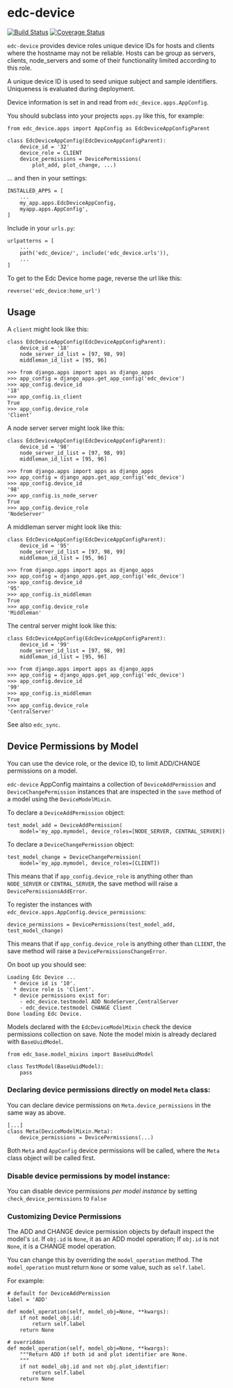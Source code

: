 # edc-device
[![Build Status](https://app.travis-ci.com/samKenpachi011/edc-device.svg?branch=develop)](https://app.travis-ci.com/samKenpachi011/edc-device)
[![Coverage Status](https://coveralls.io/repos/github/samKenpachi011/edc-device/badge.svg?branch=develop)](https://coveralls.io/github/samKenpachi011/edc-device?branch=develop)

`edc-device` provides device roles unique device IDs for hosts and clients where the hostname may not be reliable. Hosts can be group as servers, clients, node_servers and some of their functionality limited according to this role.

A unique device ID is used to seed unique subject and sample identifiers. Uniqueness is evaluated during deployment.

Device information is set in and read from `edc_device.apps.AppConfig`.

You should subclass into your projects `apps.py` like this, for example:

    from edc_device.apps import AppConfig as EdcDeviceAppConfigParent

    class EdcDeviceAppConfig(EdcDeviceAppConfigParent):
        device_id = '32'
        device_role = CLIENT
        device_permissions = DevicePermissions(
            plot_add, plot_change, ...)

... and then in your settings:

    INSTALLED_APPS = [
        ...
        my_app.apps.EdcDeviceAppConfig,
        myapp.apps.AppConfig',
    ]

Include in your `urls.py`:

    urlpatterns = [
        ...
        path('edc_device/', include('edc_device.urls')),
        ...
    ]

To get to the Edc Device home page, reverse the url like this:

    reverse('edc_device:home_url')


## Usage


A `client` might look like this:

    class EdcDeviceAppConfig(EdcDeviceAppConfigParent):
        device_id = '18'
    	node_server_id_list = [97, 98, 99]
    	middleman_id_list = [95, 96]

	>>> from django.apps import apps as django_apps
	>>> app_config = django_apps.get_app_config('edc_device')
	>>> app_config.device_id
	'18'
	>>> app_config.is_client
	True
    >>> app_config.device_role
    'Client'

A node server server might look like this:

    class EdcDeviceAppConfig(EdcDeviceAppConfigParent):
        device_id = '98'
        node_server_id_list = [97, 98, 99]
        middleman_id_list = [95, 96]

    >>> from django.apps import apps as django_apps
    >>> app_config = django_apps.get_app_config('edc_device')
    >>> app_config.device_id
    '98'
    >>> app_config.is_node_server
    True
    >>> app_config.device_role
    'NodeServer'

A middleman server might look like this:

    class EdcDeviceAppConfig(EdcDeviceAppConfigParent):
        device_id = '95'
        node_server_id_list = [97, 98, 99]
        middleman_id_list = [95, 96]

    >>> from django.apps import apps as django_apps
    >>> app_config = django_apps.get_app_config('edc_device')
    >>> app_config.device_id
    '95'
    >>> app_config.is_middleman
    True
    >>> app_config.device_role
    'Middleman'

The central server might look like this:

    class EdcDeviceAppConfig(EdcDeviceAppConfigParent):
        device_id = '99'
        node_server_id_list = [97, 98, 99]
        middleman_id_list = [95, 96]

    >>> from django.apps import apps as django_apps
    >>> app_config = django_apps.get_app_config('edc_device')
    >>> app_config.device_id
    '99'
    >>> app_config.is_middleman
    True
    >>> app_config.device_role
    'CentralServer'


See also `edc_sync`.


## Device Permissions by Model

You can use the device role, or the device ID, to limit ADD/CHANGE permissions on a model.

`edc-device` AppConfig maintains a collection of `DeviceAddPermission` and `DeviceChangePermission` instances that are inspected in the `save` method of a model using the `DeviceModelMixin`.

To declare a `DeviceAddPermission` object:

    test_model_add = DeviceAddPermission(
        model='my_app.mymodel, device_roles=[NODE_SERVER, CENTRAL_SERVER])

To declare a `DeviceChangePermission` object:

    test_model_change = DeviceChangePermission(
        model='my_app.mymodel, device_roles=[CLIENT])

This means that if `app_config.device_role` is anything other than `NODE_SERVER` or `CENTRAL_SERVER`, the save method will raise a `DevicePermissionsAddError`.

To register the instances with `edc_device.apps.AppConfig.device_permissions`:

    device_permissions = DevicePermissions(test_model_add, test_model_change)

This means that if `app_config.device_role` is anything other than `CLIENT`, the save method will raise a `DevicePermissionsChangeError`.

On boot up you should see:

    Loading Edc Device ...
      * device id is '10'.
      * device role is 'Client'.
      * device permissions exist for:
        - edc_device.testmodel ADD NodeServer,CentralServer
        - edc_device.testmodel CHANGE Client
    Done loading Edc Device.

Models declared with the `EdcDeviceModelMixin` check the device permissions collection on save. Note the model mixin is already declared with `BaseUuidModel`.

    from edc_base.model_mixins import BaseUuidModel

    class TestModel(BaseUuidModel):
        pass


### Declaring device permissions directly on model `Meta` class:

You can declare device permissions on `Meta.device_permissions` in the same way as above.

    [...]
    class Meta(DeviceModelMixin.Meta):
        device_permissions = DevicePermissions(...)

Both `Meta` and `AppConfig` device permissions will be called, where the `Meta` class object will be called first.

### Disable device permissions by model instance:

You can disable device permissions _per model instance_ by setting `check_device_permissions` to `False`


### Customizing Device Permissions

The ADD and CHANGE device permission objects by default inspect the model's `id`. If `obj.id` is `None`, it as an ADD model operation; If `obj.id` is not `None`, it is a CHANGE model operation.

You can change this by overriding the `model_operation` method. The `model_operation` must return `None` or some value, such as `self.label`.

For example:

    # default for DeviceAddPermission
    label = 'ADD'

    def model_operation(self, model_obj=None, **kwargs):
        if not model_obj.id:
            return self.label
        return None

    # overridden
    def model_operation(self, model_obj=None, **kwargs):
        """Return ADD if both id and plot identifier are None.
        """
        if not model_obj.id and not obj.plot_identifier:
            return self.label
        return None

